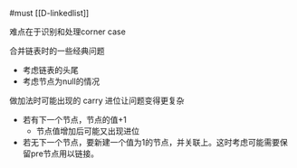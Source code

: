 #must
[[D-linkedlist]]

难点在于识别和处理corner case

合并链表时的一些经典问题
- 考虑链表的头尾
- 考虑节点为null的情况


做加法时可能出现的 carry 进位让问题变得更复杂
- 若有下一个节点，节点的值+1
	- 节点值增加后可能又出现进位
- 若无下一个节点，要新建一个值为1的节点，并关联上。这时考虑可能需要保留pre节点用以链接。



